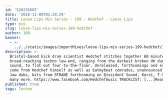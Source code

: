 ```yaml
---
id: '526235607'
date: '2018-11-08T01:28:29'
title: Loose Lips Mix Series - 199 - Hedchef - Loose Lips
type: mix
slug: loose-lips-mix-series-199-hedchef
author: 100
banner:
  - >-
    ../../static/images/importMixes/loose-lips-mix-series-199-hedchef/image3137.jpeg
description: >-
  Bristol-based kick drum scientist Hedchef stitches together 60 minutes of
  broad-reaching techno low-end, ranging from the darkest broken UK dungeon
  sound, to flat-out four-to-the-floor. Unreleased, forthcomings and exclusives
  come from Hedchef himself as well as Eatmybeat comrades, unannounced Circular
  Jaw dubs, bits from 9TRANE forthcoming on Dissident Sound, Korzi, T-Scale, and
  many more. https://www.facebook.com/Hedchefmusic TRACKLIST: [...]Read More...
published: true
tags: Techno
---
```

